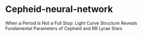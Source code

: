# Cepheid-neural-network
When a Period Is Not a Full Stop: Light Curve Structure Reveals Fundamental Parameters of Cepheid and RR Lyrae Stars
